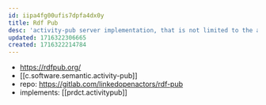 ```yaml
---
id: iipa4fg00ufis7dpfa4dx0y
title: Rdf Pub
desc: 'activity-pub server implementation, that is not limited to the activity-stream vocabulary, but supports RDF per se'
updated: 1716322306665
created: 1716322214784
---
```


- https://rdfpub.org/
- [[c.software.semantic.activity-pub]]
- repo: https://gitlab.com/linkedopenactors/rdf-pub
- implements: [[prdct.activitypub]]